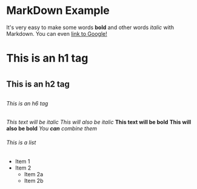 # MarkDown Example
It's very easy to make some words **bold** and other words *italic* with Markdown. You can even [link to Google!](http://google.com)
# This is an h1 tag<h1>
## This is an h2 tag <h2> 
###### This is an h6 tag
*This text will be italic*
_This will also be italic_
**This text will be bold**
__This will also be bold__
_You **can** combine them_
###### This is a list
* Item 1
* Item 2
  * Item 2a
  * Item 2b